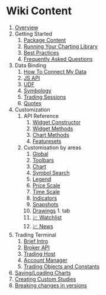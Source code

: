 # Wiki Content

1. [Overview](Home)
1. Getting Started
    1. [Package Content](Package-Content)
    1. [Running Your Charting Library](Running-Your-Charting-Library)
    1. [Best Practices](Best-Practices)
    1. [Frequently Asked Questions](Frequently-Asked-Questions)
1. Data Binding
    1. [How To Connect My Data](How-To-Connect-My-Data)
    1. [JS API](JS-Api)
    1. [UDF](UDF)
    1. [Symbology](Symbology)
    1. [Trading Sessions](Trading-Sessions)
    1. [Quotes](Quotes)
1. Customization
    1. API Reference
        1. [Widget Constructor](Widget-Constructor)
        1. [Widget Methods](Widget-Methods)
        1. [Chart Methods](Chart-Methods)
        1. [Featuresets](Featuresets)
    1. Customisation by areas
        1. [Global](Global)
        1. [Toolbars](Toolbars)
        1. [Chart](Chart)
        1. [Symbol Search](Symbol-Search)
        1. [Legend](Legend)
        1. [Price Scale](Price-Scale)
        1. [Time Scale](Time-Scale)
        1. [Indicators](Indicators)
        1. [Snapshots](Snapshots)
        1. [Drawings](Drawings)
                1. tab
        1. [:chart: Watchlist](Watch-List)
        1. [:chart: News](News)
1. Trading Terminal
    1. [Brief Intro](Trading-Terminal)
    1. [Broker API](Broker-API)
    1. [Trading Host](Trading-Host)
    1. [Account Manager](Account-Manager)
    1. [Trading Objects and Constants](Trading-Objects-and-Constants)
1. [Saving/Loading Charts](Saving-and-Loading-Charts)
1. [Creating Custom Studies](Creating-Custom-Studies)
1. [Breaking changes in versions](Breaking-Changes)
